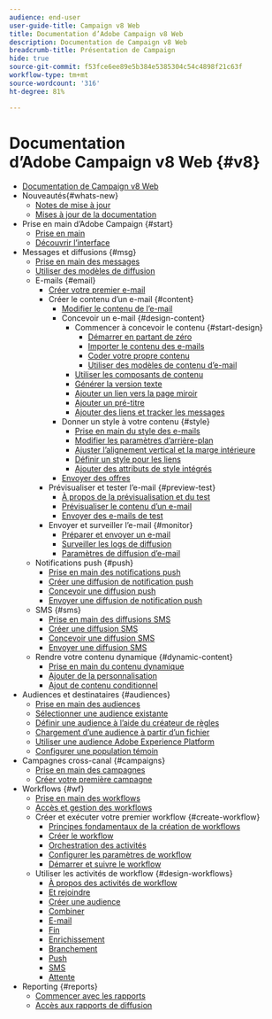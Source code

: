 ```yaml
---
audience: end-user
user-guide-title: Campaign v8 Web
title: Documentation d’Adobe Campaign v8 Web
description: Documentation de Campaign v8 Web
breadcrumb-title: Présentation de Campaign
hide: true
source-git-commit: f53fce6ee89e5b384e5385304c54c4898f21c63f
workflow-type: tm+mt
source-wordcount: '316'
ht-degree: 81%

---
```



# Documentation d’Adobe Campaign v8 Web {#v8}

+ [Documentation de Campaign v8 Web](campaign-web-home.md)
+ Nouveautés{#whats-new}
   + [Notes de mise à jour](rn/release-notes.md)
   + [Mises à jour de la documentation](rn/documentation-updates.md)
+ Prise en main d’Adobe Campaign {#start}
   + [Prise en main](get-started/get-started.md)
   + [Découvrir l’interface](get-started/user-interface.md)
+ Messages et diffusions {#msg}
   + [Prise en main des messages](msg/gs-messages.md)
   + [Utiliser des modèles de diffusion](msg/delivery-template.md)
   + E-mails {#email}
      + [Créer votre premier e-mail](email/create-email.md)
      + Créer le contenu d’un e-mail {#content}
         + [Modifier le contenu de l’e-mail](content/edit-content.md)
         + Concevoir un e-mail {#design-content}
            + Commencer à concevoir le contenu {#start-design}
               + [Démarrer en partant de zéro ](content/create-email-content.md)
               + [Importer le contenu des e-mails](content/existing-content.md)
               + [Coder votre propre contenu](content/code-content.md)
               + [Utiliser des modèles de contenu d’e-mail](content/email-templates.md)
            + [Utiliser les composants de contenu](content/content-components.md)
            + [Générer la version texte](content/text-version-email.md)
            + [Ajouter un lien vers la page miroir](content/mirror-page.md)
            + [Ajouter un pré-titre](content/preheader.md)
            + [Ajouter des liens et tracker les messages](content/message-tracking.md)
         + Donner un style à votre contenu {#style}
            + [Prise en main du style des e-mails](content/get-started-email-style.md)
            + [Modifier les paramètres d’arrière-plan](content/backgrounds.md)
            + [Ajuster l’alignement vertical et la marge intérieure](content/alignment-and-padding.md)
            + [Définir un style pour les liens](content/styling-links.md)
            + [Ajouter des attributs de style intégrés](content/inline-styling.md)
         + [Envoyer des offres](content/offers.md)
      + Prévisualiser et tester l’e-mail {#preview-test}
         + [À propos de la prévisualisation et du test](preview-test/preview-test.md)
         + [Prévisualiser le contenu d’un e-mail](preview-test/preview-content.md)
         + [Envoyer des e-mails de test](preview-test/proofs.md)
      + Envoyer et surveiller l’e-mail {#monitor}
         + [Préparer et envoyer un e-mail](monitor/prepare-send.md)
         + [Surveiller les logs de diffusion](monitor/delivery-logs.md)
         + [Paramètres de diffusion d’e-mail](advanced-settings/delivery-settings.md)
   + Notifications push {#push}
      + [Prise en main des notifications push](push/gs-push.md)
      + [Créer une diffusion de notification push](push/create-push.md)
      + [Concevoir une diffusion push](push/content-push.md)
      + [Envoyer une diffusion de notification push](push/send-push.md)
   + SMS {#sms}
      + [Prise en main des diffusions SMS](sms/gs-sms.md)
      + [Créer une diffusion SMS](sms/create-sms.md)
      + [Concevoir une diffusion SMS ](sms/content-sms.md)
      + [Envoyer une diffusion SMS ](sms/send-sms.md)
   + Rendre votre contenu dynamique {#dynamic-content}
      + [Prise en main du contenu dynamique](personalization/gs-personalization.md)
      + [Ajouter de la personnalisation](personalization/personalize.md)
      + [Ajout de contenu conditionnel](personalization/conditions.md)
+ Audiences et destinataires {#audiences}
   + [Prise en main des audiences](audience/about-audiences.md)
   + [Sélectionner une audience existante](audience/add-audience.md)
   + [Définir une audience à l’aide du créateur de règles](audience/segment-builder.md)
   + [Chargement d’une audience à partir d’un fichier](audience/file-audience.md)
   + [Utiliser une audience Adobe Experience Platform](audience/aep-audience.md)
   + [Configurer une population témoin](audience/control-group.md)
+ Campagnes cross-canal {#campaigns}
   + [Prise en main des campagnes](campaigns/gs-campaigns.md)
   + [Créer votre première campagne](campaigns/create-campaigns.md)
+ Workflows {#wf}
   + [Prise en main des workflows](workflows/gs-workflows.md)
   + [Accès et gestion des workflows](workflows/access-monitor.md)
   + Créer et exécuter votre premier workflow {#create-workflow}
      + [Principes fondamentaux de la création de workflows](workflows/gs-workflow-creation.md)
      + [Créer le workflow](workflows/create-workflow.md)
      + [Orchestration des activités](workflows/orchestrate-activities.md)
      + [Configurer les paramètres de workflow](workflows/workflow-settings.md)
      + [Démarrer et suivre le workflow](workflows/start-monitor-workflows.md)
   + Utiliser les activités de workflow {#design-workflows}
      + [À propos des activités de workflow](workflows/activities/about-activities.md)
      + [Et rejoindre](workflows/activities/and-join.md)
      + [Créer une audience](workflows/activities/build-audience.md)
      + [Combiner](workflows/activities/combine.md)
      + [E-mail](workflows/activities/email.md)
      + [Fin](workflows/activities/end.md)
      + [Enrichissement](workflows/activities/enrichment.md)
      + [Branchement](workflows/activities/fork.md)
      + [Push](workflows/activities/push.md)
      + [SMS](workflows/activities/sms.md)
      + [Attente](workflows/activities/wait.md)
+ Reporting {#reports}
   + [Commencer avec les rapports](reporting/gs-reports.md)
   + [Accès aux rapports de diffusion](reporting/delivery-reports.md)

